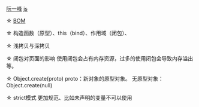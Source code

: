 [阮一峰](https://es6.ruanyifeng.com/)
[js](https://developer.mozilla.org/zh-CN/)

☆ [BOM](https://blog.csdn.net/qq_24401529/article/details/93337456)

☆ 构造函数（原型）、this（bind）、作用域（闭包）、

☆ 浅拷贝与深拷贝

☆ 闭包对页面的影响
    使用闭包会占有内存资源，过多的使用闭包会导致内存溢出等。

☆ Object.create(proto)
    proto：新对象的原型对象。   无原型对象：Object.create(null)

☆ strict模式
    更加规范、比如未声明的变量不可以使用